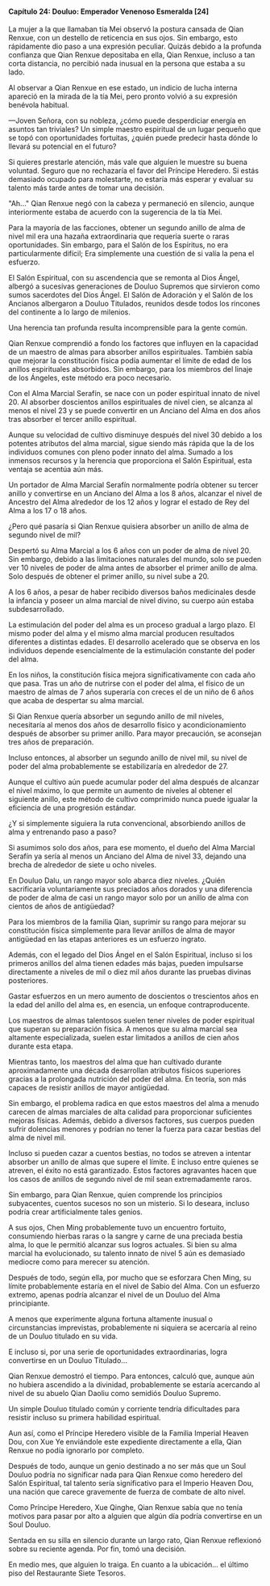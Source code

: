 
#### Capítulo 24: Douluo: Emperador Venenoso Esmeralda [24]


La mujer a la que llamaban tía Mei observó la postura cansada de Qian Renxue, con un destello de reticencia en sus ojos. Sin embargo, esto rápidamente dio paso a una expresión peculiar. Quizás debido a la profunda confianza que Qian Renxue depositaba en ella, Qian Renxue, incluso a tan corta distancia, no percibió nada inusual en la persona que estaba a su lado.

Al observar a Qian Renxue en ese estado, un indicio de lucha interna apareció en la mirada de la tía Mei, pero pronto volvió a su expresión benévola habitual.

—Joven Señora, con su nobleza, ¿cómo puede desperdiciar energía en asuntos tan triviales? Un simple maestro espiritual de un lugar pequeño que se topó con oportunidades fortuitas, ¿quién puede predecir hasta dónde lo llevará su potencial en el futuro?

Si quieres prestarle atención, más vale que alguien le muestre su buena voluntad. Seguro que no rechazaría el favor del Príncipe Heredero. Si estás demasiado ocupado para molestarte, no estaría más esperar y evaluar su talento más tarde antes de tomar una decisión.

"Ah..." Qian Renxue negó con la cabeza y permaneció en silencio, aunque interiormente estaba de acuerdo con la sugerencia de la tía Mei.

Para la mayoría de las facciones, obtener un segundo anillo de alma de nivel mil era una hazaña extraordinaria que requería suerte o raras oportunidades. Sin embargo, para el Salón de los Espíritus, no era particularmente difícil; Era simplemente una cuestión de si valía la pena el esfuerzo.

El Salón Espiritual, con su ascendencia que se remonta al Dios Ángel, albergó a sucesivas generaciones de Douluo Supremos que sirvieron como sumos sacerdotes del Dios Ángel. El Salón de Adoración y el Salón de los Ancianos albergaron a Douluo Titulados, reunidos desde todos los rincones del continente a lo largo de milenios.

Una herencia tan profunda resulta incomprensible para la gente común.

Qian Renxue comprendió a fondo los factores que influyen en la capacidad de un maestro de almas para absorber anillos espirituales. También sabía que mejorar la constitución física podía aumentar el límite de edad de los anillos espirituales absorbidos. Sin embargo, para los miembros del linaje de los Ángeles, este método era poco necesario.

Con el Alma Marcial Serafín, se nace con un poder espiritual innato de nivel 20. Al absorber doscientos anillos espirituales de nivel cien, se alcanza al menos el nivel 23 y se puede convertir en un Anciano del Alma en dos años tras absorber el tercer anillo espiritual.

Aunque su velocidad de cultivo disminuye después del nivel 30 debido a los potentes atributos del alma marcial, sigue siendo más rápida que la de los individuos comunes con pleno poder innato del alma. Sumado a los inmensos recursos y la herencia que proporciona el Salón Espiritual, esta ventaja se acentúa aún más.

Un portador de Alma Marcial Serafín normalmente podría obtener su tercer anillo y convertirse en un Anciano del Alma a los 8 años, alcanzar el nivel de Ancestro del Alma alrededor de los 12 años y lograr el estado de Rey del Alma a los 17 o 18 años.

¿Pero qué pasaría si Qian Renxue quisiera absorber un anillo de alma de segundo nivel de mil?

Despertó su Alma Marcial a los 6 años con un poder de alma de nivel 20. Sin embargo, debido a las limitaciones naturales del mundo, solo se pueden ver 10 niveles de poder de alma antes de absorber el primer anillo de alma. Solo después de obtener el primer anillo, su nivel sube a 20.

A los 6 años, a pesar de haber recibido diversos baños medicinales desde la infancia y poseer un alma marcial de nivel divino, su cuerpo aún estaba subdesarrollado.

La estimulación del poder del alma es un proceso gradual a largo plazo. El mismo poder del alma y el mismo alma marcial producen resultados diferentes a distintas edades. El desarrollo acelerado que se observa en los individuos depende esencialmente de la estimulación constante del poder del alma.

En los niños, la constitución física mejora significativamente con cada año que pasa. Tras un año de nutrirse con el poder del alma, el físico de un maestro de almas de 7 años superaría con creces el de un niño de 6 años que acaba de despertar su alma marcial.

Si Qian Renxue quería absorber un segundo anillo de mil niveles, necesitaría al menos dos años de desarrollo físico y acondicionamiento después de absorber su primer anillo. Para mayor precaución, se aconsejan tres años de preparación.

Incluso entonces, al absorber un segundo anillo de nivel mil, su nivel de poder del alma probablemente se estabilizaría en alrededor de 27.

Aunque el cultivo aún puede acumular poder del alma después de alcanzar el nivel máximo, lo que permite un aumento de niveles al obtener el siguiente anillo, este método de cultivo comprimido nunca puede igualar la eficiencia de una progresión estándar.

¿Y si simplemente siguiera la ruta convencional, absorbiendo anillos de alma y entrenando paso a paso?

Si asumimos solo dos años, para ese momento, el dueño del Alma Marcial Serafín ya sería al menos un Anciano del Alma de nivel 33, dejando una brecha de alrededor de siete u ocho niveles.

En Douluo Dalu, un rango mayor solo abarca diez niveles. ¿Quién sacrificaría voluntariamente sus preciados años dorados y una diferencia de poder de alma de casi un rango mayor solo por un anillo de alma con cientos de años de antigüedad?

Para los miembros de la familia Qian, suprimir su rango para mejorar su constitución física simplemente para llevar anillos de alma de mayor antigüedad en las etapas anteriores es un esfuerzo ingrato.

Además, con el legado del Dios Ángel en el Salón Espiritual, incluso si los primeros anillos del alma tienen edades más bajas, pueden impulsarse directamente a niveles de mil o diez mil años durante las pruebas divinas posteriores.

Gastar esfuerzos en un mero aumento de doscientos o trescientos años en la edad del anillo del alma es, en esencia, un enfoque contraproducente.

Los maestros de almas talentosos suelen tener niveles de poder espiritual que superan su preparación física. A menos que su alma marcial sea altamente especializada, suelen estar limitados a anillos de cien años durante esta etapa.

Mientras tanto, los maestros del alma que han cultivado durante aproximadamente una década desarrollan atributos físicos superiores gracias a la prolongada nutrición del poder del alma. En teoría, son más capaces de resistir anillos de mayor antigüedad.

Sin embargo, el problema radica en que estos maestros del alma a menudo carecen de almas marciales de alta calidad para proporcionar suficientes mejoras físicas. Además, debido a diversos factores, sus cuerpos pueden sufrir dolencias menores y podrían no tener la fuerza para cazar bestias del alma de nivel mil.

Incluso si pueden cazar a cuentos bestias, no todos se atreven a intentar absorber un anillo de almas que supere el límite. E incluso entre quienes se atreven, el éxito no está garantizado. Estos factores agravantes hacen que los casos de anillos de segundo nivel de mil sean extremadamente raros.

Sin embargo, para Qian Renxue, quien comprende los principios subyacentes, cuentos sucesos no son un misterio. Si lo deseara, incluso podría crear artificialmente tales genios.

A sus ojos, Chen Ming probablemente tuvo un encuentro fortuito, consumiendo hierbas raras o la sangre y carne de una preciada bestia alma, lo que le permitió alcanzar sus logros actuales. Si bien su alma marcial ha evolucionado, su talento innato de nivel 5 aún es demasiado mediocre como para merecer su atención.

Después de todo, según ella, por mucho que se esforzara Chen Ming, su límite probablemente estaría en el nivel de Sabio del Alma. Con un esfuerzo extremo, apenas podría alcanzar el nivel de un Douluo del Alma principiante.

A menos que experimente alguna fortuna altamente inusual o circunstancias imprevistas, probablemente ni siquiera se acercaría al reino de un Douluo titulado en su vida.

E incluso si, por una serie de oportunidades extraordinarias, logra convertirse en un Douluo Titulado...

Qian Renxue demostró el tiempo. Para entonces, calculó que, aunque aún no hubiera ascendido a la divinidad, probablemente se estaría acercando al nivel de su abuelo Qian Daoliu como semidiós Douluo Supremo.

Un simple Douluo titulado común y corriente tendría dificultades para resistir incluso su primera habilidad espiritual.

Aun así, como el Príncipe Heredero visible de la Familia Imperial Heaven Dou, con Xue Ye enviándole este expediente directamente a ella, Qian Renxue no podía ignorarlo por completo.

Después de todo, aunque un genio destinado a no ser más que un Soul Douluo podría no significar nada para Qian Renxue como heredero del Salón Espiritual, tal talento sería significativo para el Imperio Heaven Dou, una nación que carece gravemente de fuerza de combate de alto nivel.

Como Príncipe Heredero, Xue Qinghe, Qian Renxue sabía que no tenía motivos para pasar por alto a alguien que algún día podría convertirse en un Soul Douluo.

Sentada en su silla en silencio durante un largo rato, Qian Renxue reflexionó sobre su reciente agenda. Por fin, tomó una decisión.

En medio mes, que alguien lo traiga. En cuanto a la ubicación... el último piso del Restaurante Siete Tesoros.
